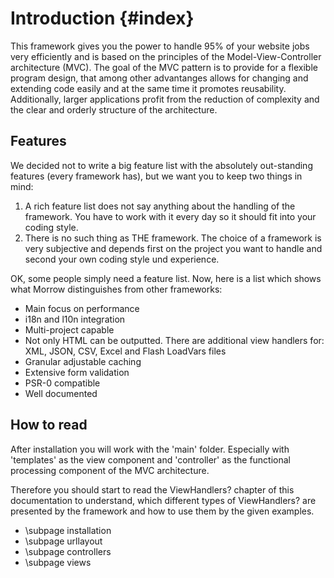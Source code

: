 Introduction {#index}
=============================

This framework gives you the power to handle 95% of your website jobs very efficiently and is based on the principles of the Model-View-Controller architecture (MVC). The goal of the MVC pattern is to provide for a flexible program design, that among other advantanges allows for changing and extending code easily and at the same time it promotes reusability. Additionally, larger applications profit from the reduction of complexity and the clear and orderly structure of the architecture.

Features
--------

We decided not to write a big feature list with the absolutely out-standing features (every framework has), but we want you to keep two things in mind:

1. A rich feature list does not say anything about the handling of the framework. You have to work with it every day so it should fit into your coding style.
2. There is no such thing as THE framework. The choice of a framework is very subjective and depends first on the project you want to handle and second your own coding style und experience. 

OK, some people simply need a feature list. Now, here is a list which shows what Morrow distinguishes from other frameworks:

* Main focus on performance
* i18n and l10n integration
* Multi-project capable
* Not only HTML can be outputted. There are additional view handlers for: XML, JSON, CSV, Excel and Flash LoadVars files
* Granular adjustable caching
* Extensive form validation 
* PSR-0 compatible
* Well documented

How to read
-----------

After installation you will work with the 'main' folder. Especially with 'templates' as the view component and 'controller' as the functional processing component of the MVC architecture.

Therefore you should start to read the ViewHandlers? chapter of this documentation to understand, which different types of ViewHandlers? are presented by the framework and how to use them by the given examples.

* \subpage installation
* \subpage urllayout
* \subpage controllers
* \subpage views
